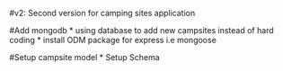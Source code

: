 #v2: Second version for camping sites application

#Add mongodb
    * using database to add new campsites instead of hard coding
    * install ODM package for express i.e mongoose

#Setup campsite model 
    * Setup Schema
    
